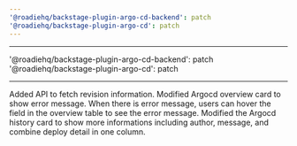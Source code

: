 ```yaml
---
'@roadiehq/backstage-plugin-argo-cd-backend': patch
'@roadiehq/backstage-plugin-argo-cd': patch
---
```


---

'@roadiehq/backstage-plugin-argo-cd-backend': patch
'@roadiehq/backstage-plugin-argo-cd': patch

---

Added API to fetch revision information.
Modified Argocd overview card to show error message. When there is error message, users can hover the field in the overview table to see the error message. Modified the Argocd history card to show more informations including author, message, and combine deploy detail in one column.
